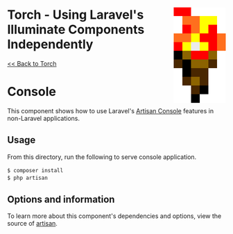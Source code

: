 # <img src="../../torch-logo.png" alt="Torch Logo" align="right">Torch - Using Laravel's Illuminate Components Independently

[&lt;&lt; Back to Torch](../../readme.md)

# Console

This component shows how to use Laravel's [Artisan Console](https://laravel.com/docs/8.x/artisan) features in non-Laravel applications.

## Usage
From this directory, run the following to serve console application.

```bash
$ composer install
$ php artisan
```

## Options and information

To learn more about this component's dependencies and options, view the source of [artisan](artisan).
